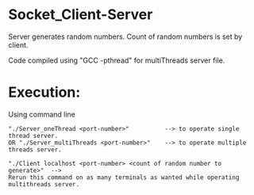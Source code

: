 # Socket_Client-Server

Server generates random numbers. 
Count of random numbers is set by client.

Code compiled using "GCC -pthread" for multiThreads server file. 


# Execution:

Using command line 

    "./Server_oneThread <port-number>" 			--> to operate single thread server.
    OR "./Server_multiThreads <port-number>" 	--> to operate multiple threads server.
    
    "./Client localhost <port-number> <count of random number to generate>"  -->
    Rerun this command on as many terminals as wanted while operating multithreads server.
